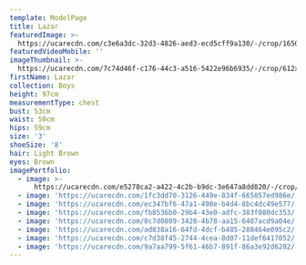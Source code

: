 ```yaml
---
template: ModelPage
title: Lazar
featuredImage: >-
  https://ucarecdn.com/c3e6a3dc-32d3-4826-aed3-ecd5cff9a130/-/crop/1650x963/0,0/-/preview/
featuredVideoMobile: ''
imageThumbnail: >-
  https://ucarecdn.com/7c74d46f-c176-44c3-a516-5422e96b6935/-/crop/612x878/338,0/-/preview/
firstName: Lazar
collection: Boys
height: 97cm
measurementType: chest
bust: 53cm
waist: 50cm
hips: 59cm
size: '3'
shoeSize: '8'
hair: Light Brown
eyes: Brown
imagePortfolio:
  - image: >-
      https://ucarecdn.com/e5278ca2-a422-4c2b-b9dc-3e647a8dd820/-/crop/1216x1100/58,0/-/preview/
  - image: 'https://ucarecdn.com/1fc3dd70-3126-449e-834f-665857ed986e/'
  - image: 'https://ucarecdn.com/ec347bf6-47a1-498e-b4d4-8bc4dc49e577/'
  - image: 'https://ucarecdn.com/fb8536b0-29b4-43e0-adfc-383f080dc353/'
  - image: 'https://ucarecdn.com/8c7d0809-3420-4b78-aa15-6487acd9a04e/'
  - image: 'https://ucarecdn.com/ad838a16-64fd-4dcf-b485-288464e095c2/'
  - image: 'https://ucarecdn.com/c7d38f45-2744-4cea-8d07-11def6417052/'
  - image: 'https://ucarecdn.com/9a7aa799-5f61-46b7-891f-86a3e92d6282/'
---
```



